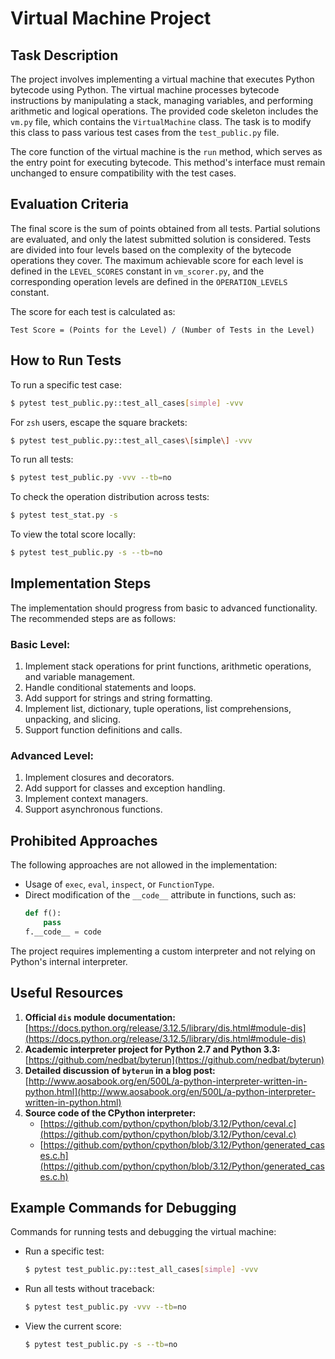 # Virtual Machine Project

## Task Description
The project involves implementing a virtual machine that executes Python bytecode using Python. The virtual machine processes bytecode instructions by manipulating a stack, managing variables, and performing arithmetic and logical operations. The provided code skeleton includes the `vm.py` file, which contains the `VirtualMachine` class. The task is to modify this class to pass various test cases from the `test_public.py` file.

The core function of the virtual machine is the `run` method, which serves as the entry point for executing bytecode. This method's interface must remain unchanged to ensure compatibility with the test cases.

## Evaluation Criteria
The final score is the sum of points obtained from all tests. Partial solutions are evaluated, and only the latest submitted solution is considered. Tests are divided into four levels based on the complexity of the bytecode operations they cover. The maximum achievable score for each level is defined in the `LEVEL_SCORES` constant in `vm_scorer.py`, and the corresponding operation levels are defined in the `OPERATION_LEVELS` constant.

The score for each test is calculated as:
```
Test Score = (Points for the Level) / (Number of Tests in the Level)
```

## How to Run Tests
To run a specific test case:
```bash
$ pytest test_public.py::test_all_cases[simple] -vvv
```
For `zsh` users, escape the square brackets:
```bash
$ pytest test_public.py::test_all_cases\[simple\] -vvv
```

To run all tests:
```bash
$ pytest test_public.py -vvv --tb=no
```

To check the operation distribution across tests:
```bash
$ pytest test_stat.py -s
```

To view the total score locally:
```bash
$ pytest test_public.py -s --tb=no
```

## Implementation Steps
The implementation should progress from basic to advanced functionality. The recommended steps are as follows:

### Basic Level:
1. Implement stack operations for print functions, arithmetic operations, and variable management.
2. Handle conditional statements and loops.
3. Add support for strings and string formatting.
4. Implement list, dictionary, tuple operations, list comprehensions, unpacking, and slicing.
5. Support function definitions and calls.

### Advanced Level:
1. Implement closures and decorators.
2. Add support for classes and exception handling.
3. Implement context managers.
4. Support asynchronous functions.

## Prohibited Approaches
The following approaches are not allowed in the implementation:
- Usage of `exec`, `eval`, `inspect`, or `FunctionType`.
- Direct modification of the `__code__` attribute in functions, such as:
  ```python
  def f():
      pass
  f.__code__ = code
  ```
The project requires implementing a custom interpreter and not relying on Python's internal interpreter.

## Useful Resources
1. **Official `dis` module documentation:**
   [https://docs.python.org/release/3.12.5/library/dis.html#module-dis](https://docs.python.org/release/3.12.5/library/dis.html#module-dis)
2. **Academic interpreter project for Python 2.7 and Python 3.3:**
   [https://github.com/nedbat/byterun](https://github.com/nedbat/byterun)
3. **Detailed discussion of `byterun` in a blog post:**
   [http://www.aosabook.org/en/500L/a-python-interpreter-written-in-python.html](http://www.aosabook.org/en/500L/a-python-interpreter-written-in-python.html)
4. **Source code of the CPython interpreter:**
   - [https://github.com/python/cpython/blob/3.12/Python/ceval.c](https://github.com/python/cpython/blob/3.12/Python/ceval.c)
   - [https://github.com/python/cpython/blob/3.12/Python/generated_cases.c.h](https://github.com/python/cpython/blob/3.12/Python/generated_cases.c.h)

## Example Commands for Debugging
Commands for running tests and debugging the virtual machine:
- Run a specific test:
  ```bash
  $ pytest test_public.py::test_all_cases[simple] -vvv
  ```
- Run all tests without traceback:
  ```bash
  $ pytest test_public.py -vvv --tb=no
  ```
- View the current score:
  ```bash
  $ pytest test_public.py -s --tb=no
  ```

